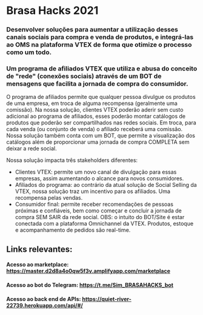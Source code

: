 # Brasa Hacks 2021

### Desenvolver soluções para aumentar a utilização desses canais sociais para compra e venda de produtos, e integrá-las ao OMS na plataforma VTEX de forma que otimize o processo como um todo.

### Um programa de afiliados VTEX que utiliza e abusa do conceito de "rede" (conexões sociais) através de um BOT de mensagens que facilita a jornada de compra do consumidor. 
O programa de afiliados permite que qualquer pessoa divulgue os produtos de uma empresa, em troca de alguma recompensa (geralmente uma comissão). Na nossa solução, clientes VTEX poderão aderir sem custo adicional ao programa de afiliados, esses poderão montar catálogos de produtos que poderão ser compartilhados nas redes sociais. Em troca, para cada venda (ou conjunto de venda) o afiliado receberá uma comissão. Nossa solução também conta com um BOT, que permite a visualização dos catálogos além de proporcionar uma jornada de compra COMPLETA sem deixar a rede social. 

Nossa solução impacta três stakeholders diferentes: 
* Clientes VTEX: permite um novo canal de divulgação para essas empresas, assim aumentando o alcance para novos consumidores.
* Afiliados do programa: ao contrário da atual solução de Social Selling da VTEX, nossa solução traz um incentivo para os afiliados. Uma recompensa pelas vendas.
* Consumidor final: permite receber recomendações de pessoas próximas e confiáveis, bem como começar e concluir a jornada de compra SEM SAIR da rede social.
OBS: o intuito do BOT/Site é estar conectada com a plataforma Omnichannel da VTEX. Produtos, estoque e acompanhamento de pedidos são real-time.



## Links relevantes:

#### Acesso ao marketplace: https://master.d2d8a4o0qw5f3v.amplifyapp.com/marketplace
#### Acesso ao bot do Telegram: https://t.me/Sim_BRASAHACKS_bot
#### Acesso ao back end de APIs: https://quiet-river-22739.herokuapp.com/api/#/

